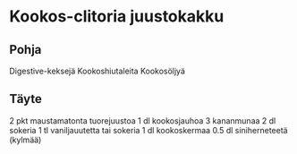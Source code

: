 # Kookos-clitoria juustokakku


## Pohja
Digestive-keksejä
Kookoshiutaleita
Kookosöljyä

## Täyte
2 pkt maustamatonta tuorejuustoa
1 dl kookosjauhoa
3 kananmunaa
2 dl sokeria
1 tl vaniljauutetta tai sokeria
1 dl kookoskermaa
0.5 dl siniherneteetä (kylmää)